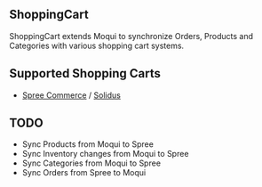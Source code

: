 ## ShoppingCart

ShoppingCart extends Moqui to synchronize Orders, Products and Categories with various shopping cart systems.

## Supported Shopping Carts
- [Spree Commerce](http://spreecommerce.com/) / [Solidus](http://solidus.io/)

## TODO
- Sync Products from Moqui to Spree
- Sync Inventory changes from Moqui to Spree
- Sync Categories from Moqui to Spree
- Sync Orders from Spree to Moqui
